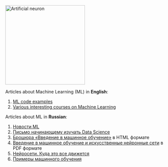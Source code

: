 <img src="https://raw.githubusercontent.com/foobar167/articles/master/Machine_Learning/Brochure/data/Ris1.6-Skhema-iskusstvennogo-neyrona.png" alt="Artificial neuron" title="Artificial neuron" height="250" />

Articles about Machine Learning (ML) in **English**:
   01. [ML code examples](code_examples)
   01. [Various interesting courses on Machine Learning](courses_on_machine_learning.md)

Articles about ML in **Russian**:
   01. [Новости ML](novosti_ml)
   01. [Письмо начинающему изучать Data Science](pismo_nachinayushchemu_izuchat_data_science/pismo_nachinayushchemu_izuchat_data_science.md)
   01. [Брошюра «Введение в машинное обучение»](https://foobar167.github.io/page/vvedeniye-v-mashinnoye-obucheniye-i-iskusstvennyye-neyronnyye-seti.html) в HTML формате
   01. [Введение в машинное обучение и искусственные нейронные сети](Vvedeniye_v_mashinnoye_obucheniye_i_iskusstvennyye_neyronnyye_seti.pdf) в PDF формате
   01. [Нейросети. Куда это все движется](neyroseti_kuda_eto_vse_dvizhetsya/neyroseti_kuda_eto_vse_dvizhetsya.md)
   01. [Примеры машинного обучения](primery_mashinnogo_obucheniya)
